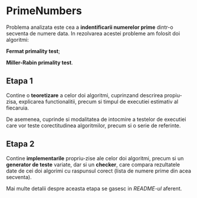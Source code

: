 # PrimeNumbers
Problema analizata este cea a **indentificarii numerelor prime** dintr-o secventa de
numere data. In rezolvarea acestei probleme am folosit doi algoritmi:

**Fermat primality test**;

**Miller-Rabin primality test**.

## Etapa 1
Contine o **teoretizare** a celor doi algoritmi, cuprinzand descrirea propiu-zisa,
explicarea functionalitii, precum si timpul de executiei estimativ al fiecaruia.

De asemenea, cuprinde si modalitatea de intocmire a testelor de executiei care
vor teste corectitudinea algoritmilor, precum si o serie de referinte.

## Etapa 2
Contine **implementarile** propriu-zise ale celor doi algoritmi, precum si un
**generator de teste** variate, dar si un **checker**, care compara rezultatele date de
cei doi algorimi cu raspunsul corect (lista de numere prime din acea secventa).

Mai multe detalii despre aceasta etapa se gasesc in *README-ul* aferent.
